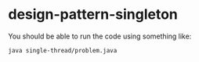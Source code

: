 # design-pattern-singleton

You should be able to run the code using something like:
```
java single-thread/problem.java
```
